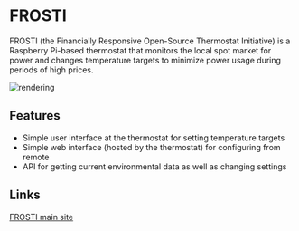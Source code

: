 # FROSTI

FROSTI (the Financially Responsive Open-Source Thermostat Initiative) is a
Raspberry Pi-based thermostat that monitors the local spot market for power
and changes temperature targets to minimize power usage during periods of
high prices.

![rendering](https://mbtown01.github.io/frosti/images/enclosure_v1.png)

## Features

* Simple user interface at the thermostat for setting temperature targets
* Simple web interface (hosted by the thermostat) for configuring from remote
* API for getting current environmental data as well as changing settings

## Links

[FROSTI main site](https://mbtown01.github.io/frosti/)
